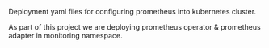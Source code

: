 Deployment yaml files for configuring prometheus into kubernetes cluster.

As part of this project we are deploying prometheus operator & prometheus adapter in monitoring namespace.